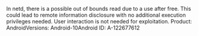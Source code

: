 In netd, there is a possible out of bounds read due to a use after free. This could lead to remote information disclosure with no additional execution privileges needed. User interaction is not needed for exploitation. Product: AndroidVersions: Android-10Android ID: A-122677612